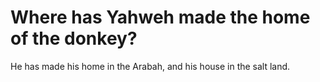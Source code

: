 # Where has Yahweh made the home of the donkey?

He has made his home in the Arabah, and his house in the salt land.
